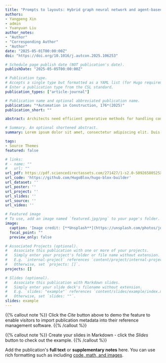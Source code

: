 ```yaml
---
title: "Prompts to layouts: Hybrid graph neural network and agent-based model for generative architectural design"
authors:
- Yangpeng Xin
- admin
- Yuanyuan Liu
author_notes:
- "Author"
- "Corresponding Author"
- "Author"
date: "2025-05-01T00:00:00Z"
doi: "https://doi.org/10.1016/j.autcon.2025.106253"

# Schedule page publish date (NOT publication's date).
publishDate: "2025-05-05T00:00:00Z"

# Publication type.
# Accepts a single type but formatted as a YAML list (for Hugo requirements).
# Enter a publication type from the CSL standard.
publication_types: ["article-journal"]

# Publication name and optional abbreviated publication name.
publication: "*Automation in Construction, 176*(2025)"
publication_short: ""

abstract: Architects need efficient generative methods for handling complex architectural layout design tasks to spare more attention to the aesthetics of buildings. High expertise requirements of the input conditions and the large size of datasets bring challenges for architects using generative architectural design methods. This paper presents a hybrid model that integrates Graph Neural Networks (GNNs) for generating architectural layouts with rational topological relationships based on simple prompts and Agent-Based Modeling (ABM) for reducing the dataset size of model training. The generated layouts achieve a Structural Similarity (SSIM) of 0.82 with a Graph Edit Distance (GED) of 1.67 after training on 150 building samples through several testing scenarios. The hybrid model generates layouts efficiently and avoids impediments to the model generalizability due to excessive usage costs for architects. This paper illuminates how leveraging intelligent algorithms, when enriched with data-driven insights, can bridge gaps in collaboration between architects and generative methods.

# Summary. An optional shortened abstract.
summary: Lorem ipsum dolor sit amet, consectetur adipiscing elit. Duis posuere tellus ac convallis placerat. Proin tincidunt magna sed ex sollicitudin condimentum.

tags:
- Source Themes
featured: false

# links:
# - name: ""
#   url: ""
url_pdf: https://pdf.sciencedirectassets.com/271427/1-s2.0-S0926580525X00066/1-s2.0-S0926580525002936/main.pdf?X-Amz-Security-Token=IQoJb3JpZ2luX2VjEK%2F%2F%2F%2F%2F%2F%2F%2F%2F%2F%2FwEaCXVzLWVhc3QtMSJHMEUCIQCNz0ddJrnKsB0nmzfQ49SjAcxsFZRKbTkkaBeqsCIeJgIgZ7vcJlV9HostwdzHQX9Qs5kEAgKh0C8YmNzRw1vXODUqsgUIWBAFGgwwNTkwMDM1NDY4NjUiDF3%2FPGl4cxtVXGHphyqPBcZUNAz%2BThDkRZlJPqUZz59vnEXD%2F6qknbuYQ6xK%2B%2F7leBJz9IV%2BOG4lNNfLjfsb68MXoHhqoTzlAyrCZkJrR9xP5P516Hp2oavfxZeLWxtVcYC3tku0rrwB8l7EdzzTr%2BGsL5h6RLBHl0%2FbRsQ4dRSdBpd1tm3bcVlsyZtlCBUx7lLMpHBUZi7RqPxjpXGBIrofDDsgpC89jm%2BLMJwKki%2BFMcqmMcQ6dA%2FfjJ1g6QO3k28VaoRyoo9Q7%2FJ74LV3F5IOy4ypbMX5w9qpRT1nE2%2FXYfOYB6RtgqcQMC7M2ut5Nt%2BPjoeYJwMU%2F7a%2F2OKbJmS4vIHgA19DKvXxEd2fOhvpl9i9vptv8UkZFZ10M9YqByMVXXmH6ArQHdRPGbesoKUFqC8%2FS3l0q7Y9FrUCCtOh9Gpu2efsb%2B773my%2BhqcyT43BMG3%2BHO6SyaGP76B9o1XaKk7pPbJYAeQH5MDGCApxZ5oNV%2B8rVg%2FroN9eB1u8bFI%2FuRxnGtMqGecq9io%2B0D%2BaL%2BFqnONTQctBabjJzCBQjlc3pPBgdmP6Q7QPcj7dAJRfcKqRgTHB%2BW6YhPexctVs6IRypILg9wFkk%2Bed%2F8OA9NlML%2BUB3I0E%2BKRQkebf3CQ4eZ27jgvUA7Rxf1M1wx6z18gBYYXxRLMRey9qp6AmGKgWQxl2I%2BqMajT6IzbUzp%2FP0Cgyg5csvolx%2BLWJr0qTuCteQ7lLAOguYCgfz1c5v5e8MiO5V6ndJh5hEblw6sGgKcXs%2FPA7m2z59aBcljNFJHWtiosYpOvyUJYgwPHBUU45SXwuiFcjcem495Dlb0DKzS6yP3bPldcw6FbMWWr7b9GWSubZN3nC8beV%2FfyhFgZjL5mAvaFIKGOmRncwpYjswAY6sQHNSu1PfbZqZ31uDG6sZzfZQoiZYo7xacgJiHpty2SO6PzWTBMk%2Fz8LNcSBHJ%2B9Ccz%2FE62C1JLbrOCr7rKXlYVQSVxMTtE0KMshSBjeoBcM0tpDjBSwIHpY645WP7XBMVgp0E238kRLqdOdqLnFfr%2FL9%2FvbDp4Kw0SpcKX7pLAz6qIenuyqvV86X5g6B9X6GAxJzvGhKwoIWtfwPY%2FMHtP9OJSX3ddX4%2Bs1u5Sd4l0U6oI%3D&X-Amz-Algorithm=AWS4-HMAC-SHA256&X-Amz-Date=20250507T072545Z&X-Amz-SignedHeaders=host&X-Amz-Expires=300&X-Amz-Credential=ASIAQ3PHCVTY7VLUAZQ5%2F20250507%2Fus-east-1%2Fs3%2Faws4_request&X-Amz-Signature=dc87b3a10d90007476c82fa121ee29ce8484a2c9748083e7c53b0c6505796f53&hash=dd5f2fa71a61319ee3031640d4218b7528d9a8e39b3ba038b3601667b13dca88&host=68042c943591013ac2b2430a89b270f6af2c76d8dfd086a07176afe7c76c2c61&pii=S0926580525002936&tid=spdf-39a9ff45-7ee4-4705-a797-398505b0186a&sid=050261fa4383f24a8b998ef822d81102c6e4gxrqa&type=client&tsoh=d3d3LnNjaWVuY2VkaXJlY3QuY29t&rh=d3d3LnNjaWVuY2VkaXJlY3QuY29t&ua=080c58560200070450&rr=93befc3309c91fb2&cc=hk&kca=eyJrZXkiOiJjaTdoQnV2eWtWdUJJczkxbStadWdTQjVWcXc5Ry8wS2Z6SkE2Uzl3VkFoTmR6S2NPV1JXNGNNMjZVb2xZWnRrQUJ6V0ZxZDh3QWFQOWxPMnFTMjZNVmxaR1RsZXd2K3ROeG1RcndGa3cybHdmVWRYQUFWbnRMY0pkV1JsaVErbHhJVkRBSHJrWXZ2d0R3YWhaRGlyTEJNRk1pQ2RrYWh3NFdxSFloZ2NFemlwaURBZSIsIml2IjoiYzE3MzljYWNhZDg5ODE5OGI0MGM3YmM0OTRiYTFlZmEifQ==_1746602751000
url_code: 'https://github.com/HugoBlox/hugo-blox-builder'
url_dataset: ''
url_poster: ''
url_project: ''
url_slides: ''
url_source: ''
url_video: ''

# Featured image
# To use, add an image named `featured.jpg/png` to your page's folder. 
image:
  caption: 'Image credit: [**Unsplash**](https://unsplash.com/photos/jdD8gXaTZsc)'
  focal_point: ""
  preview_only: false

# Associated Projects (optional).
#   Associate this publication with one or more of your projects.
#   Simply enter your project's folder or file name without extension.
#   E.g. `internal-project` references `content/project/internal-project/index.md`.
#   Otherwise, set `projects: []`.
projects: []

# Slides (optional).
#   Associate this publication with Markdown slides.
#   Simply enter your slide deck's filename without extension.
#   E.g. `slides: "example"` references `content/slides/example/index.md`.
#   Otherwise, set `slides: ""`.
slides: example
---
```


{{% callout note %}}
Click the *Cite* button above to demo the feature to enable visitors to import publication metadata into their reference management software.
{{% /callout %}}

{{% callout note %}}
Create your slides in Markdown - click the *Slides* button to check out the example.
{{% /callout %}}

Add the publication's **full text** or **supplementary notes** here. You can use rich formatting such as including [code, math, and images](https://docs.hugoblox.com/content/writing-markdown-latex/).
